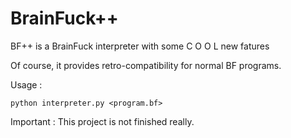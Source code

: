 # BrainFuck++

BF++ is a BrainFuck interpreter with some   C O O L   new fatures

Of course, it provides retro-compatibility for normal BF programs.

Usage :

`python interpreter.py <program.bf>`

Important : This project is not finished really.
